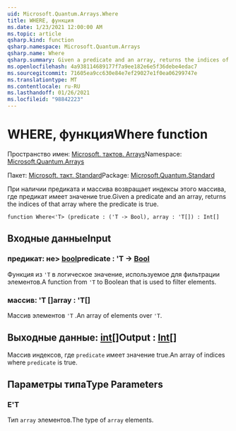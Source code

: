 ```yaml
---
uid: Microsoft.Quantum.Arrays.Where
title: WHERE, функция
ms.date: 1/23/2021 12:00:00 AM
ms.topic: article
qsharp.kind: function
qsharp.namespace: Microsoft.Quantum.Arrays
qsharp.name: Where
qsharp.summary: Given a predicate and an array, returns the indices of that array where the predicate is true.
ms.openlocfilehash: 4a938114689177f7a9ee182e6e5f36debe4edac7
ms.sourcegitcommit: 71605ea9cc630e84e7ef29027e1f0ea06299747e
ms.translationtype: MT
ms.contentlocale: ru-RU
ms.lasthandoff: 01/26/2021
ms.locfileid: "98842223"
---
```

# <a name="where-function"></a><span data-ttu-id="2dbde-102">WHERE, функция</span><span class="sxs-lookup"><span data-stu-id="2dbde-102">Where function</span></span>

<span data-ttu-id="2dbde-103">Пространство имен: [Microsoft. тактов. Arrays](xref:Microsoft.Quantum.Arrays)</span><span class="sxs-lookup"><span data-stu-id="2dbde-103">Namespace: [Microsoft.Quantum.Arrays](xref:Microsoft.Quantum.Arrays)</span></span>

<span data-ttu-id="2dbde-104">Пакет: [Microsoft. такт. Standard](https://nuget.org/packages/Microsoft.Quantum.Standard)</span><span class="sxs-lookup"><span data-stu-id="2dbde-104">Package: [Microsoft.Quantum.Standard](https://nuget.org/packages/Microsoft.Quantum.Standard)</span></span>


<span data-ttu-id="2dbde-105">При наличии предиката и массива возвращает индексы этого массива, где предикат имеет значение true.</span><span class="sxs-lookup"><span data-stu-id="2dbde-105">Given a predicate and an array, returns the indices of that array where the predicate is true.</span></span>

```qsharp
function Where<'T> (predicate : ('T -> Bool), array : 'T[]) : Int[]
```


## <a name="input"></a><span data-ttu-id="2dbde-106">Входные данные</span><span class="sxs-lookup"><span data-stu-id="2dbde-106">Input</span></span>

### <a name="predicate--t---bool"></a><span data-ttu-id="2dbde-107">предикат: не> [bool](xref:microsoft.quantum.lang-ref.bool)</span><span class="sxs-lookup"><span data-stu-id="2dbde-107">predicate : 'T -> [Bool](xref:microsoft.quantum.lang-ref.bool)</span></span>

<span data-ttu-id="2dbde-108">Функция из `'T` в логическое значение, используемое для фильтрации элементов.</span><span class="sxs-lookup"><span data-stu-id="2dbde-108">A function from `'T` to Boolean that is used to filter elements.</span></span>


### <a name="array--t"></a><span data-ttu-id="2dbde-109">массив: 'T []</span><span class="sxs-lookup"><span data-stu-id="2dbde-109">array : 'T[]</span></span>

<span data-ttu-id="2dbde-110">Массив элементов `'T` .</span><span class="sxs-lookup"><span data-stu-id="2dbde-110">An array of elements over `'T`.</span></span>



## <a name="output--int"></a><span data-ttu-id="2dbde-111">Выходные данные: [int](xref:microsoft.quantum.lang-ref.int)[]</span><span class="sxs-lookup"><span data-stu-id="2dbde-111">Output : [Int](xref:microsoft.quantum.lang-ref.int)[]</span></span>

<span data-ttu-id="2dbde-112">Массив индексов, где `predicate` имеет значение true.</span><span class="sxs-lookup"><span data-stu-id="2dbde-112">An array of indices where `predicate` is true.</span></span>

## <a name="type-parameters"></a><span data-ttu-id="2dbde-113">Параметры типа</span><span class="sxs-lookup"><span data-stu-id="2dbde-113">Type Parameters</span></span>

### <a name="t"></a><span data-ttu-id="2dbde-114">Е</span><span class="sxs-lookup"><span data-stu-id="2dbde-114">'T</span></span>

<span data-ttu-id="2dbde-115">Тип `array` элементов.</span><span class="sxs-lookup"><span data-stu-id="2dbde-115">The type of `array` elements.</span></span>